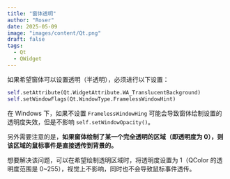 ```yaml
---
title: "窗体透明"
author: "Roser"
date: 2025-05-09
image: "images/content/Qt.png"
draft: false
tags:
  - Qt
  - QWidget
---
```

如果希望窗体可以设置透明（半透明），必须进行以下设置：

```python
self.setAttribute(Qt.WidgetAttribute.WA_TranslucentBackground)
self.setWindowFlags(Qt.WindowType.FramelessWindowHint)
```

在 Windows 下，如果不设置 `FramelessWindowHing` 可能会导致窗体绘制设置的透明度失效，但是不影响 `self.setWindowOpacity()`。

另外需要注意的是，**如果窗体绘制了某一个完全透明的区域（即透明度为 0），则该区域的鼠标事件是直接透传到背景的。**

想要解决该问题，可以在希望绘制透明区域时，将透明度设置为 1（QColor 的透明度范围是 0~255），视觉上不影响，同时也不会导致鼠标事件透传。